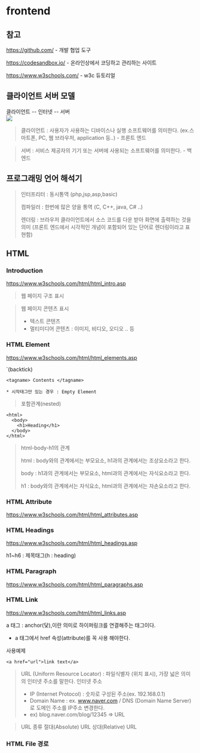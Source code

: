 # frontend

## 참고 

https://github.com/ - 개발 협업 도구 

https://codesandbox.io/ - 온라인상에서 코딩하고 관리하는 사이트 

https://www.w3schools.com/ - w3c 듀토리얼

## 클라이언트 서버 모델

클라이언트 -- 인터넷 -- 서버   
<img src="https://ko.wikipedia.org/wiki/%ED%81%B4%EB%9D%BC%EC%9D%B4%EC%96%B8%ED%8A%B8_%EC%84%9C%EB%B2%84_%EB%AA%A8%EB%8D%B8#/media/%ED%8C%8C%EC%9D%BC:Client-server-model.svg">


> 클라이언트 : 사용자가 사용하는 디바이스나 실행 소프트웨어를 의미한다.   (ex.스마트폰, PC, 웹 브라우저, application 등..) - 프론트 엔드

> 서버 : 서비스 제공자의 기기 또는 서버에 사용되는 소프트웨어를 의미한다. - 백엔드


## 프로그래밍 언어 해석기

> 인터프리터 : 동시통역 (php,jsp,asp,basic)
>
> 컴파일러 : 한번에 많은 양을 통역 (C, C++, java, C# ..)
>
> 렌더링 : 브라우저 클라이언트에서 소스 코드를 다운 받아 화면에 출력하는 것을 의미 (프론트 엔드에서 시각적인 개념이 포함되어 있는 단어로 렌더링이라고 표현함) 


## HTML

### Introduction

https://www.w3schools.com/html/html_intro.asp

> 웹 페이지 구조 표시

> 웹 페이지 콘텐츠 표시 
> - 텍스트 콘텐츠
> - 멀티미디어 콘텐츠 : 이미지, 비디오, 오디오 .. 등

### HTML Element

https://www.w3schools.com/html/html_elements.asp


`(backtick)
```
<tagname> Contents </tagname>

* 시작태그만 있는 경우 : Empty Element
```

> 포함관계(nested)
```
<html> 
  <body>
    <h1>Heading</h1>
  </body>
</html>
```

> html-body-h1의 관계
> 
> html : body와의 관계에서는 부모요소, h1과의 관계에서는 조상요소라고 한다.
> 
> body : h1과의 관계에서는 부모요소, html과의 관계에서는 자식요소라고 한다.
> 
> h1 : body와의 관계에서는 자식요소, html과의 관계에서는 자손요소라고 한다.


### HTML Attribute

https://www.w3schools.com/html/html_attributes.asp


### HTML Headings

https://www.w3schools.com/html/html_headings.asp

h1~h6 : 제목태그(h : heading)

### HTML Paragraph

https://www.w3schools.com/html/html_paragraphs.asp

### HTML Link

https://www.w3schools.com/html/html_links.asp

a 태그 : anchor(닻),이란 의미로 하이퍼링크를 연결해주는 태그이다.
 - a 태그에서 href 속성(attribute)를 꼭 사용 해야한다. 

사용예제
```
<a href="url">link text</a>
```

> URL (Uniform Resource Locator) : 파일식별자 (위치 표시), 가장 넓은 의미의 인터넷 주소를 말한다. 
> 인터넷 주소
> - IP (Internet Protocol) : 숫자로 구성된 주소(ex. 192.168.0.1)
> - Domain Name : ex. www.naver.com / DNS (Domain Name Server)로 도메인 주소를 IP주소 변경한다.
> - ex) blog.naver.com/blog/12345 => URL 

> URL 종류 
> 절대(Absolute) URL
> 상대(Relative) URL 

### HTML File 경로


